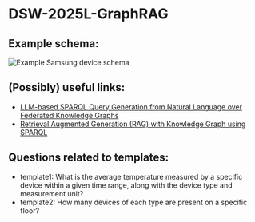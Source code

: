 # DSW-2025L-GraphRAG

## Example schema:
![Example Samsung device schema](https://github.com/user-attachments/assets/6fe595b9-ac20-4c4b-9789-87102444e6d3)


## (Possibly) useful links:
- [LLM-based SPARQL Query Generation from Natural Language over Federated Knowledge Graphs](https://arxiv.org/html/2410.06062v1)
- [Retrieval Augmented Generation (RAG) with Knowledge Graph using SPARQL](https://github.com/aws-samples/rag-with-knowledge-graph-using-sparql/tree/main)

## Questions related to templates:
- template1: What is the average temperature measured by a specific device within a given time range, along with the device type and measurement unit?
- template2: How many devices of each type are present on a specific floor?
